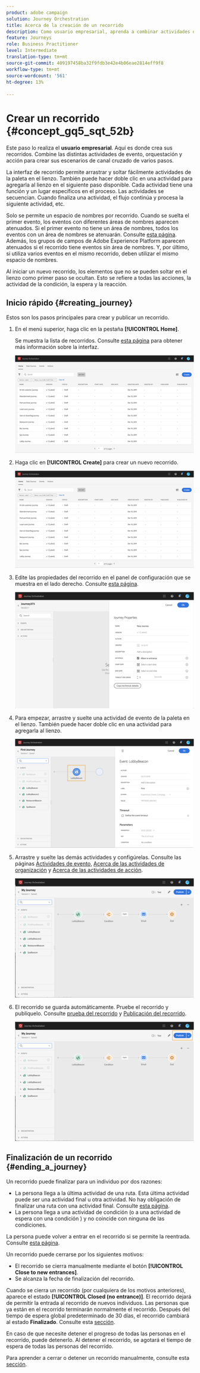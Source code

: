 ```yaml
---
product: adobe campaign
solution: Journey Orchestration
title: Acerca de la creación de un recorrido
description: Como usuario empresarial, aprenda a combinar actividades de eventos, orquestación y acciones para construir un recorrido.
feature: Journeys
role: Business Practitioner
level: Intermediate
translation-type: tm+mt
source-git-commit: 409197458ba32f9fdb3e42e4b06eae2814eff9f8
workflow-type: tm+mt
source-wordcount: '561'
ht-degree: 13%

---
```



# Crear un recorrido {#concept_gq5_sqt_52b}

Este paso lo realiza el **usuario empresarial**. Aquí es donde crea sus recorridos. Combine las distintas actividades de evento, orquestación y acción para crear sus escenarios de canal cruzado de varios pasos.

La interfaz de recorrido permite arrastrar y soltar fácilmente actividades de la paleta en el lienzo. También puede hacer doble clic en una actividad para agregarla al lienzo en el siguiente paso disponible. Cada actividad tiene una función y un lugar específicos en el proceso. Las actividades se secuencian. Cuando finaliza una actividad, el flujo continúa y procesa la siguiente actividad, etc.

Solo se permite un espacio de nombres por recorrido. Cuando se suelta el primer evento, los eventos con diferentes áreas de nombres aparecen atenuados. Si el primer evento no tiene un área de nombres, todos los eventos con un área de nombres se atenuarán. Consulte [esta página](../event/selecting-the-namespace.md). Además, los grupos de campos de Adobe Experience Platform aparecen atenuados si el recorrido tiene eventos sin área de nombres. Y, por último, si utiliza varios eventos en el mismo recorrido, deben utilizar el mismo espacio de nombres.

Al iniciar un nuevo recorrido, los elementos que no se pueden soltar en el lienzo como primer paso se ocultan. Esto se refiere a todas las acciones, la actividad de la condición, la espera y la reacción.

## Inicio rápido {#creating_journey}

Estos son los pasos principales para crear y publicar un recorrido.

1. En el menú superior, haga clic en la pestaña **[!UICONTROL Home]**.

   Se muestra la lista de recorridos. Consulte [esta página](../building-journeys/using-the-journey-designer.md) para obtener más información sobre la interfaz.

   ![](../assets/journey30.png)

1. Haga clic en **[!UICONTROL Create]** para crear un nuevo recorrido.

   ![](../assets/journey31.png)

1. Edite las propiedades del recorrido en el panel de configuración que se muestra en el lado derecho. Consulte [esta página](../building-journeys/changing-properties.md).

   ![](../assets/journey32.png)

1. Para empezar, arrastre y suelte una actividad de evento de la paleta en el lienzo. También puede hacer doble clic en una actividad para agregarla al lienzo.

   ![](../assets/journey33.png)

1. Arrastre y suelte las demás actividades y configúrelas. Consulte las páginas [Actividades de evento](../building-journeys/event-activities.md), [Acerca de las actividades de organización](../building-journeys/about-orchestration-activities.md) y [Acerca de las actividades de acción](../building-journeys/about-action-activities.md).

   ![](../assets/journey34.png)

1. El recorrido se guarda automáticamente. Pruebe el recorrido y publíquelo. Consulte [prueba del recorrido](../building-journeys/testing-the-journey.md) y [Publicación del recorrido](../building-journeys/publishing-the-journey.md).

   ![](../assets/journey36.png)

## Finalización de un recorrido {#ending_a_journey}

Un recorrido puede finalizar para un individuo por dos razones:

* La persona llega a la última actividad de una ruta. Esta última actividad puede ser una actividad final u otra actividad. No hay obligación de finalizar una ruta con una actividad final. Consulte [esta página](../building-journeys/end-activity.md).
* La persona llega a una actividad de condición (o a una actividad de espera con una condición ) y no coincide con ninguna de las condiciones.

La persona puede volver a entrar en el recorrido si se permite la reentrada. Consulte [esta página](../building-journeys/changing-properties.md).

Un recorrido puede cerrarse por los siguientes motivos:

* El recorrido se cierra manualmente mediante el botón **[!UICONTROL Close to new entrances]**.
* Se alcanza la fecha de finalización del recorrido.

Cuando se cierra un recorrido (por cualquiera de los motivos anteriores), aparece el estado **[!UICONTROL Closed (no entrance)]**. El recorrido dejará de permitir la entrada al recorrido de nuevos individuos. Las personas que ya están en el recorrido terminarán normalmente el recorrido. Después del tiempo de espera global predeterminado de 30 días, el recorrido cambiará al estado **Finalizado**. Consulte esta [sección](../building-journeys/changing-properties.md#entrance).

En caso de que necesite detener el progreso de todas las personas en el recorrido, puede detenerlo. Al detener el recorrido, se agotará el tiempo de espera de todas las personas del recorrido.

Para aprender a cerrar o detener un recorrido manualmente, consulte esta [sección](../building-journeys/terminating-a-journey.md).